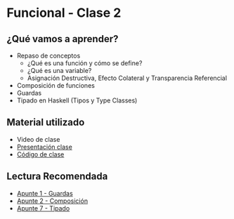 # Funcional - Clase 2

## ¿Qué vamos a aprender?

* Repaso de conceptos
  * ¿Qué es una función y cómo se define?
  * ¿Qué es una variable?
  * Asignación Destructiva, Efecto Colateral y Transparencia Referencial
* Composición de funciones
* Guardas
* Tipado en Haskell (Tipos y Type Classes)

## Material utilizado

* Video de clase
* [Presentación clase](https://docs.google.com/presentation/d/1ig4lHtdM0ZFQcZW85oywJ-n7-C7-M7wn9Br59LWn8ZI)
* [Código de clase](https://github.com/pdep-st/seguimiento/blob/main/seguimiento/2023/funcional/practica/clase2.hs)


## Lectura Recomendada

* [Apunte 1 - Guardas](https://docs.google.com/document/d/1W5BcOmIJMCylqAjqPw1RzPlujycbvNJueh8-Uyc2fMY/edit)
* [Apunte 2 - Composición](https://docs.google.com/document/d/1n7TPE2qRpFSnj95lIZFD-q7Ko_DT9XZLH9_kEkNClrU/edit)
* [Apunte 7 - Tipado](https://drive.google.com/open?id=1q2o2zCBU2LOfJs3nWG7-r6SaFHCIU5c0M4CJNmqOIO0)
